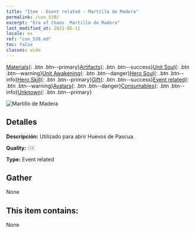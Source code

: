 ```yaml
---
title: "Item - Event related - Martillo de Madera"
permalink: /con_538/
excerpt: "Era of Chaos  Martillo de Madera"
last_modified_at: 2021-05-11
locale: es
ref: "con_538.md"
toc: false
classes: wide
---
```

 [Materials](/ItemsES/){: .btn .btn--primary}[Artifacts](/ItemsES/Artifacts/){: .btn .btn--success}[Unit Soul](/ItemsES/UnitSoul/){: .btn .btn--warning}[Unit Awakening](/ItemsES/UnitAwakening/){: .btn .btn--danger}[Hero Soul](/ItemsES/HeroSoul/){: .btn .btn--info}[Hero Skill](/ItemsES/HeroSkill/){: .btn .btn--primary}[Gift](/ItemsES/Gift/){: .btn .btn--success}[Event related](/ItemsES/Events/){: .btn .btn--warning}[Avatars](/ItemsES/Avatars/){: .btn .btn--danger}[Consumables](/ItemsES/Consumables/){: .btn .btn--info}[Unknown](/ItemsES/Unknown/){: .btn .btn--primary}

 ![Martillo de Madera](/images/t/i_10024.png)

## Detalles
 **Descripción:** Utilizado para abrir Huevos de Pascua.

 **Quality:** <span style="color: #DA70D6">OK</span>

 **Type:** Event related

## Gather

  None

## This item contains:

  None

